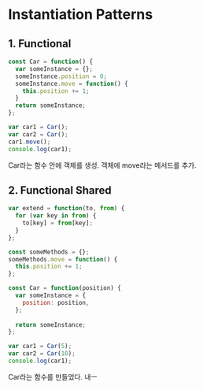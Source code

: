 # Instantiation Patterns

## 1. Functional

```js
const Car = function() {
  var someInstance = {};
  someInstance.position = 0;
  someInstance.move = function() {
    this.position += 1;
  }
  return someInstance;
};

var car1 = Car();
var car2 = Car();
car1.move();
console.log(car1);
```

Car라는 함수 안에 객체를 생성.
객체에 move라는 메서드를 추가.

## 2. Functional Shared

```js
var extend = function(to, from) {
  for (var key in from) {
    to[key] = from[key];
  }
};

const someMethods = {};
someMethods.move = function() {
  this.position += 1;
};

const Car = function(position) {
  var someInstance = {
    position: position,
  };
  
  return someInstance;
};

var car1 = Car(5);
var car2 = Car(10);
console.log(car1);
```

Car라는 함수를 만들었다.
내ㅡ